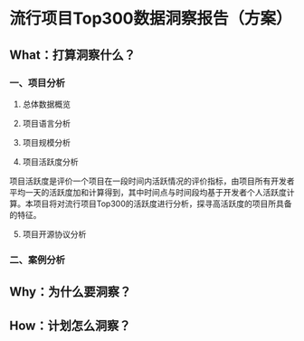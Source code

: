 # 流行项目Top300数据洞察报告（方案）
## What：打算洞察什么？
### 一、项目分析
1. 总体数据概览

2. 项目语言分析

3. 项目规模分析

4. 项目活跃度分析

项目活跃度是评价一个项目在一段时间内活跃情况的评价指标，由项目所有开发者平均一天的活跃度加和计算得到，其中时间点与时间段均基于开发者个人活跃度计算。本项目将对流行项目Top300的活跃度进行分析，探寻高活跃度的项目所具备的特征。

5. 项目开源协议分析

### 二、案例分析

## Why：为什么要洞察？

## How：计划怎么洞察？
